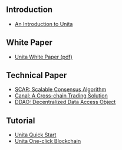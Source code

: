 ## Introduction
* [An Introduction to Unita](README.md)

## White Paper
* [Unita White Paper (pdf)](http://unita.network/asset/unita白皮书v5-1.9-1.pdf)

## Technical Paper
* [SCAR: Scalable Consensus Algorithm](SCAR-Consensus/README.md)
* [Canal: A Cross-chain Trading Solution]()
* [DDAO: Decentralized Data Access Object](DDAO-Data-Management/README.md)

## Tutorial
* [Unita Quick Start]()
* [Unita One-click Blockchain](One-Click-Launch-Chain/README.md)